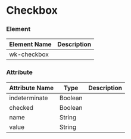# Checkbox

### Element
Element Name | Description
--- | --- 
wk-checkbox | 

### Attribute
Attribute Name | Type | Description
--- | --- | ---
indeterminate | Boolean | 
checked | Boolean | 
name | String | 
value | String | 